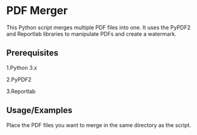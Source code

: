 
# PDF Merger

This Python script merges multiple PDF files into one. It uses the PyPDF2 and Reportlab libraries to manipulate PDFs and create a watermark.




## Prerequisites

1.Python 3.x

2.PyPDF2

3.Reportlab



## Usage/Examples

Place the PDF files you want to merge in the same directory as the script.


